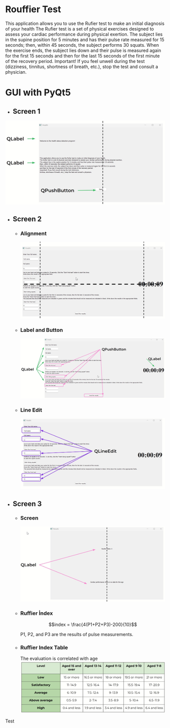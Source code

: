 # Rouffier Test
This application allows you to use the Rufier test to make an initial diagnosis of your health
The Rufier test is a set of physical exercises designed to assess your cardiac performance during physical exertion.
The subject lies in the supine position for 5 minutes and has their pulse rate measured for 15 seconds;
then, within 45 seconds, the subject performs 30 squats.
When the exercise ends, the subject lies down and their pulse is measured again for the first 15 seconds
and then for the last 15 seconds of the first minute of the recovery period.
Important! If you feel unwell during the test (dizziness, tinnitus, shortness of breath, etc.), 
stop the test and consult a physician.
# GUI with PyQt5
- ## Screen 1
![Window 1](images/win1.jpg)
- ## Screen 2
  - ### Alignment
    ![Window 2](images/win2.jpg)
  - ### Label and Button
    ![Window 2_2](images/win2_2.jpg)
  - ### Line Edit
    ![Window 2_3](images/win2_3.jpg)
- ## Screen 3
  - ### Screen
      ![Window 3](images/win3.jpg)
  - ### Ruffier İndex
    ```math
    index = \frac{4(P1+P2+P3)-200}{10}
    ```
    P1, P2, and P3 are the results of pulse measurements.
  - ### Ruffier Index Table
      The evaluation is correlated with age
      ![index_age](images/index_age.jpg)

Test
